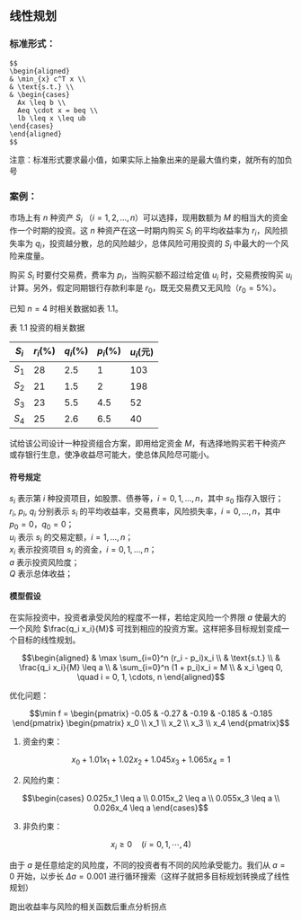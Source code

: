 ## 线性规划
### 标准形式：
```
$$
\begin{aligned}
& \min_{x} c^T x \\
& \text{s.t.} \\
& \begin{cases} 
  Ax \leq b \\ 
  Aeq \cdot x = beq \\ 
  lb \leq x \leq ub 
\end{cases}
\end{aligned}
$$
```
注意：标准形式要求最小值，如果实际上抽象出来的是最大值约束，就所有的加负号

### 案例：
市场上有 $n$ 种资产 $S_i$ （$i = 1, 2, \ldots, n$）可以选择，现用数额为 $M$ 的相当大的资金作一个时期的投资。这 $n$ 种资产在这一时期内购买 $S_i$ 的平均收益率为 $r_i$，风险损失率为 $q_i$，投资越分散，总的风险越少，总体风险可用投资的 $S_i$ 中最大的一个风险来度量。

购买 $S_i$ 时要付交易费，费率为 $p_i$，当购买额不超过给定值 $u_i$ 时，交易费按购买 $u_i$ 计算。另外，假定同期银行存款利率是 $r_0$，既无交易费又无风险（$r_0 = 5\%$）。

已知 $n = 4$ 时相关数据如表 1.1。

表 1.1  投资的相关数据

| $S_i$ | $r_i(\%)$ | $q_i(\%)$ | $p_i(\%)$ | $u_i(\text{元})$ |
|-------|----------|----------|----------|----------------|
| $S_1$ | 28       | 2.5      | 1        | 103            |
| $S_2$ | 21       | 1.5      | 2        | 198            |
| $S_3$ | 23       | 5.5      | 4.5      | 52             |
| $S_4$ | 25       | 2.6      | 6.5      | 40             |

试给该公司设计一种投资组合方案，即用给定资金 $M$，有选择地购买若干种资产或存银行生息，使净收益尽可能大，使总体风险尽可能小。

#### 符号规定 

$s_i$ 表示第 $i$ 种投资项目，如股票、债券等，$i = 0,1,\ldots,n$，其中 $s_0$ 指存入银行；  
$r_i$, $p_i$, $q_i$ 分别表示 $s_i$ 的平均收益率，交易费率，风险损失率，$i = 0,\ldots,n$，其中 $p_0 = 0$，$q_0 = 0$；  
$u_i$ 表示 $s_i$ 的交易定额，$i = 1,\ldots,n$；  
$x_i$ 表示投资项目 $s_i$ 的资金，$i = 0,1,\ldots,n$；  
$a$ 表示投资风险度；  
$Q$ 表示总体收益；

#### 模型假设
在实际投资中，投资者承受风险的程度不一样，若给定风险一个界限 $a$ 使最大的一个风险 $\frac{q_i x_i}{M}$ 可找到相应的投资方案。这样把多目标规划变成一个目标的线性规划。


```math
\begin{aligned}
& \max \sum_{i=0}^n (r_i - p_i)x_i \\
& \text{s.t.} \\
& \frac{q_i x_i}{M} \leq a \\
& \sum_{i=0}^n (1 + p_i)x_i = M \\
& x_i \geq 0, \quad i = 0, 1, \cdots, n
\end{aligned}
```
优化问题：
```math
\min f = \begin{pmatrix} -0.05 & -0.27 & -0.19 & -0.185 & -0.185 \end{pmatrix}
\begin{pmatrix} x_0 \\ x_1 \\ x_2 \\ x_3 \\ x_4 \end{pmatrix}
```
1. 资金约束：
```math
x_0 + 1.01x_1 + 1.02x_2 + 1.045x_3 + 1.065x_4 = 1
```
2. 风险约束：
```math
\begin{cases}
0.025x_1 \leq a \\
0.015x_2 \leq a \\
0.055x_3 \leq a \\
0.026x_4 \leq a
\end{cases}
```
3. 非负约束：
```math
x_i \geq 0 \quad (i = 0, 1, \cdots, 4)
```
由于 $a$ 是任意给定的风险度，不同的投资者有不同的风险承受能力。我们从 $a = 0$ 开始，以步长 $\Delta a = 0.001$ 进行循环搜索（这样子就把多目标规划转换成了线性规划）

跑出收益率与风险的相关函数后重点分析拐点

